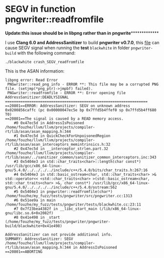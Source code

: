 #  SEGV in function pngwriter::readfromfile





********************************************Update:this issue should be in libpng rather than in pngwrite*********************************************************



I use **Clang 6.0 and AddressSanitizer**  to build **pngwriter v0.7.0**, this [file](https://github.com/fouzhe/security/blob/master/pngwriter/crash_SEGV_readfromfile) can cause SEGV signal when running the **test** `blackwhite` in folder `pngwriter-build` with the following command:



```shell
./blackwhite crash_SEGV_readfromfile
```



This is the ASAN information:

```shell
libpng error: Read Error
 PNGwriter::read_png_info - ERROR **: This file may be a corrupted PNG file. (setjmp(*png_ptr)->jmpbf) failed).
 PNGwriter::readfromfile - ERROR **: Error opening file AddressSanitizer:DEADLYSIGNAL
=================================================================
==20801==ERROR: AddressSanitizer: SEGV on unknown address 0x0200856caffc (pc 0x00000047ec5e bp 0x7ffd5b4ffef0 sp 0x7ffd5b4ff680 T0)
==20801==The signal is caused by a READ memory access.
    #0 0x47ec5d in AddressIsPoisoned /home/fouzhe/llvm/llvm/projects/compiler-rt/lib/asan/asan_mapping.h:344
    #1 0x47ec5d in QuickCheckForUnpoisonedRegion /home/fouzhe/llvm/llvm/projects/compiler-rt/lib/asan/asan_interceptors_memintrinsics.h:32
    #2 0x47ec5d in __interceptor_strlen.part.32 /home/fouzhe/llvm/llvm/projects/compiler-rt/lib/asan/../sanitizer_common/sanitizer_common_interceptors.inc:343
    #3 0x5404e3 in std::char_traits<char>::length(char const*) /usr/lib/gcc/x86_64-linux-gnu/5.4.0/../../../../include/c++/5.4.0/bits/char_traits.h:267:16
    #4 0x5404e3 in std::basic_ostream<char, std::char_traits<char> >& std::operator<< <std::char_traits<char> >(std::basic_ostream<char, std::char_traits<char> >&, char const*) /usr/lib/gcc/x86_64-linux-gnu/5.4.0/../../../../include/c++/5.4.0/ostream:562
    #5 0x5404e3 in pngwriter::readfromfile(char*) /home/fouzhe/my_fuzz/tests/pngwriter/src/pngwriter.cc:1313
    #6 0x51ee9a in main /home/fouzhe/my_fuzz/tests/pngwriter/tests/blackwhite.cc:23:11
    #7 0x7f23bea4382f in __libc_start_main (/lib/x86_64-linux-gnu/libc.so.6+0x2082f)
    #8 0x41e498 in _start (/home/fouzhe/my_fuzz/tests/pngwriter/pngwriter-build/blackwhite+0x41e498)

AddressSanitizer can not provide additional info.
SUMMARY: AddressSanitizer: SEGV /home/fouzhe/llvm/llvm/projects/compiler-rt/lib/asan/asan_mapping.h:344 in AddressIsPoisoned
==20801==ABORTING
```


